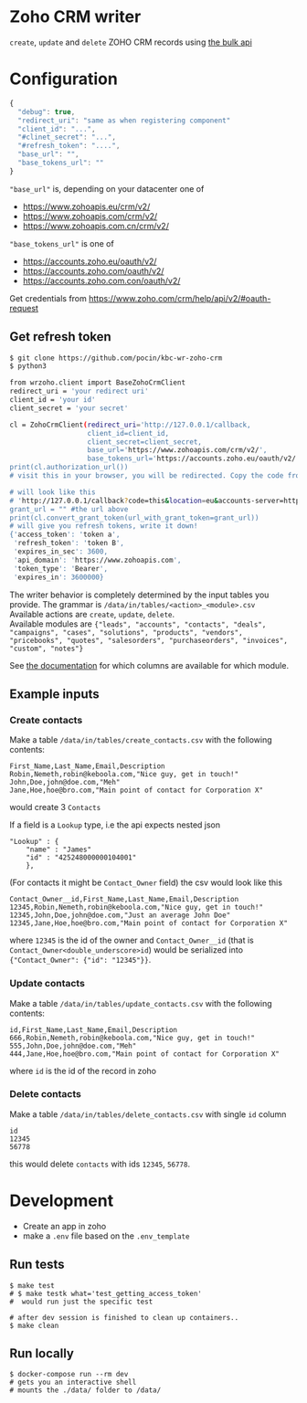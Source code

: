 # Zoho CRM writer

`create`, `update` and `delete` ZOHO CRM records using [the bulk api](https://www.zoho.com/crm/help/api/v2/#record-api)

# Configuration
```javascript
{
  "debug": true,
  "redirect_uri": "same as when registering component"
  "client_id": "...",
  "#clinet_secret": "...",
  "#refresh_token": "....",
  "base_url": "",
  "base_tokens_url": ""
}
```

`"base_url"` is, depending on your datacenter one of
- https://www.zohoapis.eu/crm/v2/
- https://www.zohoapis.com/crm/v2/
- https://www.zohoapis.com.cn/crm/v2/

`"base_tokens_url"` is one of 
- https://accounts.zoho.eu/oauth/v2/
- https://accounts.zoho.com/oauth/v2/
- https://accounts.zoho.com.con/oauth/v2/

Get credentials from https://www.zoho.com/crm/help/api/v2/#oauth-request

## Get refresh token

```bash
$ git clone https://github.com/pocin/kbc-wr-zoho-crm
$ python3

from wrzoho.client import BaseZohoCrmClient
redirect_uri = 'your redirect uri'
client_id = 'your id'
client_secret = 'your secret'

cl = ZohoCrmClient(redirect_uri='http://127.0.0.1/callback,
                   client_id=client_id,
                   client_secret=client_secret,
                   base_url='https://www.zohoapis.com/crm/v2/',
                   base_tokens_url='https://accounts.zoho.eu/oauth/v2/')
print(cl.authorization_url())
# visit this in your browser, you will be redirected. Copy the code from the redirected url

# will look like this 
# 'http://127.0.0.1/callback?code=this&location=eu&accounts-server=https%3A%2F%2Faccounts.zoho.eu'
grant_url = "" #the url above
print(cl.convert_grant_token(url_with_grant_token=grant_url))
# will give you refresh tokens, write it down!
{'access_token': 'token a',
 'refresh_token': 'token B',
 'expires_in_sec': 3600,
 'api_domain': 'https://www.zohoapis.com',
 'token_type': 'Bearer',
 'expires_in': 3600000}
```

The writer behavior is completely determined by the input tables you provide.
The grammar is `/data/in/tables/<action>_<module>.csv`  
Available actions are `create`, `update`, `delete`.  
Available modules are `{"leads", "accounts", "contacts", "deals", "campaigns", "cases", "solutions", "products", "vendors", "pricebooks", "quotes", "salesorders", "purchaseorders", "invoices", "custom", "notes"}` 

See [the documentation](https://www.zoho.com/crm/help/contacts/standard-fields.html) for which columns are available for which module.

## Example inputs

### Create contacts
Make a table `/data/in/tables/create_contacts.csv` with the following contents:

```csv
First_Name,Last_Name,Email,Description
Robin,Nemeth,robin@keboola.com,"Nice guy, get in touch!"
John,Doe,john@doe.com,"Meh"
Jane,Hoe,hoe@bro.com,"Main point of contact for Corporation X"
```

would create 3 `Contacts`

If a field is a `Lookup` type, i.e the api expects nested json
```
"Lookup" : {
    "name" : "James"
    "id" : "425248000000104001"
    },
```
(For contacts it might be `Contact_Owner` field)
the csv would look like this


```csv
Contact_Owner__id,First_Name,Last_Name,Email,Description
12345,Robin,Nemeth,robin@keboola.com,"Nice guy, get in touch!"
12345,John,Doe,john@doe.com,"Just an average John Doe"
12345,Jane,Hoe,hoe@bro.com,"Main point of contact for Corporation X"
```
where `12345` is the id of the owner and `Contact_Owner__id` (that is `Contact_Owner<double_underscore>id`) would be serialized into `{"Contact_Owner": {"id": "12345"}}`.

### Update contacts

Make a table `/data/in/tables/update_contacts.csv` with the following contents:

```csv
id,First_Name,Last_Name,Email,Description
666,Robin,Nemeth,robin@keboola.com,"Nice guy, get in touch!"
555,John,Doe,john@doe.com,"Meh"
444,Jane,Hoe,hoe@bro.com,"Main point of contact for Corporation X"
```
where `id` is the id of the record in zoho


### Delete contacts

Make a table `/data/in/tables/delete_contacts.csv` with single `id` column

```csv
id
12345
56778
```
this would delete `contacts` with ids `12345`, `56778`.


# Development

- Create an app in zoho 
- make a `.env` file based on the `.env_template`

## Run tests
```
$ make test
# $ make testk what='test_getting_access_token'
#  would run just the specific test

# after dev session is finished to clean up containers..
$ make clean 
```

## Run locally
```
$ docker-compose run --rm dev
# gets you an interactive shell
# mounts the ./data/ folder to /data/
```
